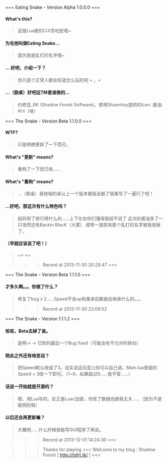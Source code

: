 === Eating Snake - Version Alpha 1.0.0.0 ===
#### What's this?
> 这是Lua做的CUI贪吃蛇哦~
#### 为毛他叫做Eating Snake...
> 因为我是乱打的名字哦~
#### ... 好吧，介绍一下？
> 但凡是个正常人都会知道怎么玩的吧 = 。=
#### ...（掀桌）好吧这TM是谁做的...
> 约修亚_RK (Shadow Forest Software)，使用Shuenhoy提供的lcon.
> 酱油: 叶π（啥）

=== The Snake - Version Beta 1.1.0.0 ===
#### WTF?
> 只是稍微更新了一下而已。
#### What's "更新" means?
> 重构了一下而已啦……
#### What's "重构" means?
> ...（掀桌）我他喵的承认上一个版本被我全删了我重写了一遍行了吧！
#### ...好吧，那这次有什么特色吗？
> 起码带了排行榜什么的……上下左右你们懂得我就不说了
> 这次的酱油多了一只浩然还有Backin BlacK（大雾）
> 顺带一提原来那个乱打的名字被我改掉了。
#### （早就应该说了吧！）
> ~> <~
>>> Record at 2013-11-30 20:29:47 <<<

=== The Snake - Version Beta 1.1.1.0 ===
#### 才多久啊。。。你做了什么？
> 修复了bug x 2……Speed不会up和重来后数据会继承什么的。。。
>>> Record at 2013-11-30 22:09:52

=== The Snake - Version 1.1.1.2 ===
#### 咳咳，Beta去掉了诶。
> 是啊→  → 已知的最后一个Bug fixed（可能会有不允许的转向）
#### 除此之外还有啥变动？
> 把Speed默认改成了3。说实话这玩意儿你可以自己调，Main.lua里面的Speed = 3改一下即可。（1~9，如果超过9……我不管……）
#### 话说一开始就是开源的？
> 嗯，用Lua写的。反正是Luac加密，你改了数据也跟我无关……（因为不是联网的嘛）
#### 以后还会再更新嘛？
> 大概吧……什么时候我能写GUI程序了再说。
>>> Record at 2013-12-01 14:24:30 <<< 

>>> Thanks for playing <<<
>>> Welcome to my blog : Shadow Forest [ http://tsfrt.tk/ ] <<<

